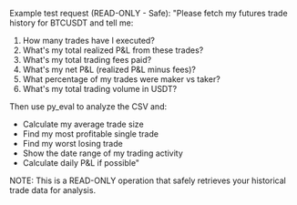 Example test request (READ-ONLY - Safe):
"Please fetch my futures trade history for BTCUSDT and tell me:
1. How many trades have I executed?
2. What's my total realized P&L from these trades?
3. What's my total trading fees paid?
4. What's my net P&L (realized P&L minus fees)?
5. What percentage of my trades were maker vs taker?
6. What's my total trading volume in USDT?

Then use py_eval to analyze the CSV and:
- Calculate my average trade size
- Find my most profitable single trade
- Find my worst losing trade
- Show the date range of my trading activity
- Calculate daily P&L if possible"

NOTE: This is a READ-ONLY operation that safely retrieves your historical trade data for analysis.
